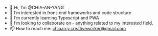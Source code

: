 - 👋 Hi, I’m @CHIA-AN-YANG
- 👀 I’m interested in front-end frameworks and code structure
- 🌱 I’m currently learning Typescript and PWA
- 💞️ I’m looking to collaborate on - anything related to my interested field.
- 📫 How to reach me: chiaan.y.creativeworker@gmail.com

